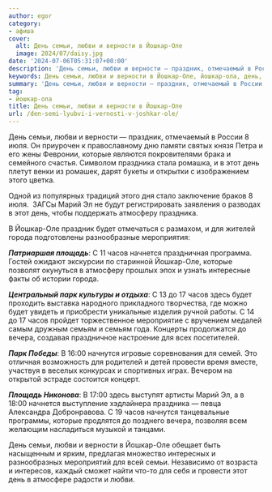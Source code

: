 ```yaml
---
author: egor
category:
- афиша
cover:
  alt: День семьи, любви и верности в Йошкар-Оле
  image: 2024/07/daisy.jpg
date: '2024-07-06T05:31:07+00:00'
description: 'День семьи, любви и верности — праздник, отмечаемый в России 8 июля. Он приурочен к православному дню памяти святых князя Петра и его жены Февронии,...'
keywords: День семьи, любви и верности в Йошкар-Оле, йошкар-ола, день, часов, семьи, любви, которые, праздника, йошкар, оле, верности, праздник, июля, марий, атмосферу, города, площадь
summary: 'День семьи, любви и верности — праздник, отмечаемый в России 8 июля. Он приурочен к православному дню памяти святых князя Петра и его жены Февронии,...'
tag:
- йошкар-ола
title: День семьи, любви и верности в Йошкар-Оле
url: /den-semi-lyubvi-i-vernosti-v-joshkar-ole/
---
```


День семьи, любви и верности — праздник, отмечаемый в России 8 июля. Он приурочен к православному дню памяти святых князя Петра и его жены Февронии, которые являются покровителями брака и семейного счастья. Символом праздника стала ромашка, и в этот день плетут венки из ромашек, дарят букеты и открытки с изображением этого цветка.

Одной из популярных традиций этого дня стало заключение браков 8 июля.  ЗАГСы Марий Эл не будут регистрировать заявления о разводах в этот день, чтобы поддержать атмосферу праздника.

В Йошкар-Оле праздник будет отмечаться с размахом, и для жителей города подготовлены разнообразные мероприятия:

_**Патриаршая площадь**_: С 11 часов начнется праздничная программа. Гостей ожидают экскурсии по старинной Йошкар-Оле, которые позволят окунуться в атмосферу прошлых эпох и узнать интересные факты об истории города.

_**Центральный парк культуры и отдыха**_: С 13 до 17 часов здесь будет проходить выставка народного прикладного творчества, где можно будет увидеть и приобрести уникальные изделия ручной работы. С 14 до 17 часов пройдет торжественное мероприятие с вручением медалей самым дружным семьям и семьям года. Концерты продолжатся до вечера, создавая праздничное настроение для всех посетителей.

_**Парк Победы**_: В 16:00 начнутся игровые соревнования для семей. Это отличная возможность для родителей и детей провести время вместе, участвуя в веселых конкурсах и спортивных играх. Вечером на открытой эстраде состоится концерт.

_**Площадь Никонова**_: В 17:00 здесь выступят артисты Марий Эл, а в 18:00 начнется выступление хэдлайнера праздника — певца Александра Добронравова. С 19 часов начнутся танцевальные программы, которые продлятся до позднего вечера, позволяя всем желающим насладиться музыкой и танцами.

День семьи, любви и верности в Йошкар-Оле обещает быть насыщенным и ярким, предлагая множество интересных и разнообразных мероприятий для всей семьи. Независимо от возраста и интересов, каждый сможет найти что-то для себя и провести этот день в атмосфере радости и любви.